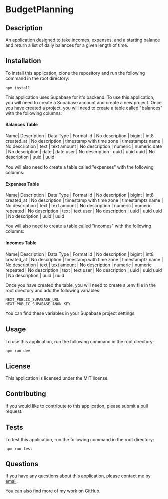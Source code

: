 # BudgetPlanning

## Description
An application designed to take incomes, expenses, and a starting balance and return a list of daily balances for a given length of time.

## Installation
To install this application, clone the repository and run the following command in the root directory:

```
npm install
```

This application uses Supabase for it's backend. To use this application, you will need to create a Supabase account and create a new project. Once you have created a project, you will need to create a table called "balances" with the following columns:

#### Balances Table
Name| Description | Data Type | Format
id | No description | bigint | int8
created_at | No description | timestamp with time zone | timestamptz
name | No description | text | text
amount | No description | numeric | numeric
date | No description | date | date
user | No description | uuid | uuid
uuid | No description | uuid | uuid

You will also need to create a table called "expenses" with the following columns:

#### Expenses Table
Name| Description | Data Type | Format
id | No description | bigint | int8
created_at | No description | timestamp with time zone | timestamptz
name | No description | text | text
amount | No description | numeric | numeric
repeated | No description | text | text
user | No description | uuid | uuid
uuid | No description | uuid | uuid

You will also need to create a table called "incomes" with the following columns:

#### Incomes Table
Name| Description | Data Type | Format
id | No description | bigint | int8
created_at | No description | timestamp with time zone | timestamptz
name | No description | text | text
amount | No description | numeric | numeric
repeated | No description | text | text
user | No description | uuid | uuid
uuid | No description | uuid | uuid

Once you have created the table, you will need to create a .env file in the root directory and add the following variables:

```
NEXT_PUBLIC_SUPABASE_URL
NEXT_PUBLIC_SUPABASE_ANON_KEY
```

You can find these variables in your Supabase project settings.

## Usage

To use this application, run the following command in the root directory:

```
npm run dev
```

## License
This application is licensed under the MIT license.

## Contributing
If you would like to contribute to this application, please submit a pull request.

## Tests

To test this application, run the following command in the root directory:

```
npm run test
```

## Questions
If you have any questions about this application, please contact me by [email](mailto:email@email.com).

You can also find more of my work on [GitHub](https://github.com/hegner123).
